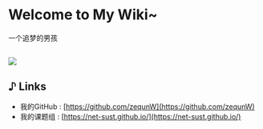 # Welcome to My Wiki~

一个追梦的男孩

![](https://pic.imgdb.cn/item/622d7b975baa1a80ab23d9c9.jpg)
---
## ♪ Links

- 我的GitHub : [https://github.com/zequnW](https://github.com/zequnW)
- 我的课题组 : [https://net-sust.github.io/](https://net-sust.github.io/)